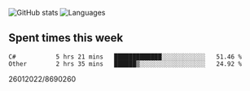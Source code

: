 ![GitHub stats](https://github-readme-stats.vercel.app/api?username=emipa606&theme=github_dark&show_icons=true) 
![Languages](https://github-readme-stats.vercel.app/api/top-langs/?username=emipa606&theme=github_dark&layout=compact)

## Spent times this week
<!--START_SECTION:waka-->

```text
C#           5 hrs 21 mins   █████████████░░░░░░░░░░░░   51.46 %
Other        2 hrs 35 mins   ██████▒░░░░░░░░░░░░░░░░░░   24.92 %
```

<!--END_SECTION:waka-->


26012022/8690260
